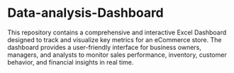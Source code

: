 # Data-analysis-Dashboard
This repository contains a comprehensive and interactive Excel Dashboard designed to track and visualize key metrics for an eCommerce store. The dashboard provides a user-friendly interface for business owners, managers, and analysts to monitor sales performance, inventory, customer behavior, and financial insights in real time.
